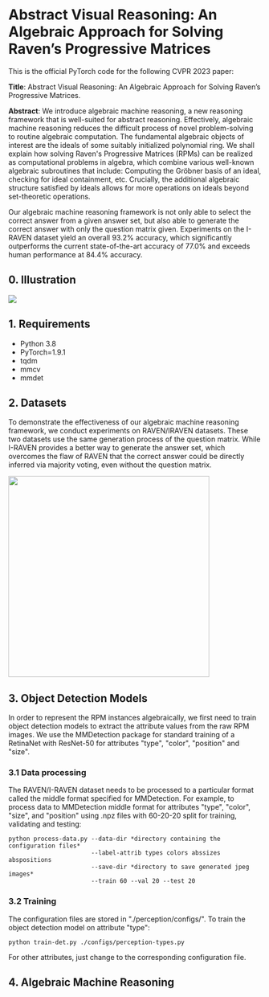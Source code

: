 # Abstract Visual Reasoning: An Algebraic Approach for Solving Raven’s Progressive Matrices #

This is the official PyTorch code for the following CVPR 2023 paper:

**Title**: Abstract Visual Reasoning: An Algebraic Approach for Solving Raven’s Progressive Matrices.

**Abstract**: We introduce algebraic machine reasoning, a new reasoning framework that is well-suited for abstract reasoning. Effectively, algebraic machine reasoning reduces the difficult process of novel problem-solving to routine algebraic computation. The fundamental algebraic objects of interest are the ideals of some suitably initialized polynomial ring. We shall explain how solving Raven's Progressive Matrices (RPMs) can be realized as computational problems in algebra, which combine various well-known algebraic subroutines that include: Computing the Gröbner basis of an ideal, checking for ideal containment, etc. Crucially, the additional algebraic structure satisfied by ideals allows for more operations on ideals beyond set-theoretic operations.

Our algebraic machine reasoning framework is not only able to select the correct answer from a given answer set, but also able to generate the correct answer with only the question matrix given. Experiments on the I-RAVEN dataset yield an overall 93.2% accuracy, which significantly outperforms the current state-of-the-art accuracy of 77.0% and exceeds human performance at 84.4% accuracy.


## 0. Illustration

![](flowchart3.png)

## 1. Requirements

- Python 3.8
- PyTorch=1.9.1
- tqdm
- mmcv
- mmdet


## 2. Datasets 

To demonstrate the effectiveness of our algebraic machine reasoning framework, we conduct experiments on RAVEN/IRAVEN datasets. These two datasets use the same generation process of the question matrix. While I-RAVEN provides a better way to generate the answer set, which overcomes the flaw of RAVEN that the correct answer could be directly inferred via majority voting, even without the question matrix.

<img src="iraven_example.png" width="400">


## 3. Object Detection Models

In order to represent the RPM instances algebraically, we first need to train object detection models to extract the attribute values from the raw RPM images. We use the MMDetection package for standard training of a RetinaNet with ResNet-50 for attributes "type", "color", "position" and "size". 

### 3.1 Data processing
The RAVEN/I-RAVEN dataset needs to be processed to a particular format called the middle format specified for MMDetection. For example, to process data to MMDetection middle format for attributes "type", "color", "size", and "position" using .npz files with 60-20-20 split for training, validating and testing:
```
python process-data.py --data-dir *directory containing the configuration files*  
                       --label-attrib types colors abssizes abspositions 
                       --save-dir *directory to save generated jpeg images* 
                       --train 60 --val 20 --test 20
```

### 3.2 Training

The configuration files are stored in "./perception/configs/". To train the object detection model on attribute "type":

```
python train-det.py ./configs/perception-types.py
```

For other attributes, just change to the corresponding configuration file.



## 4. Algebraic Machine Reasoning